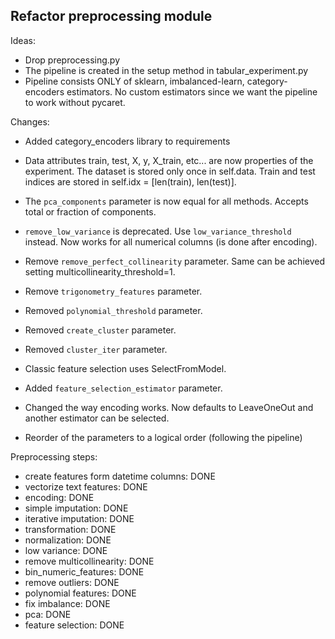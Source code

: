Refactor preprocessing module
-----------------------------

Ideas:

- Drop preprocessing.py
- The pipeline is created in the setup method in tabular_experiment.py
- Pipeline consists ONLY of sklearn, imbalanced-learn, category-encoders
  estimators. No custom estimators since we want the pipeline to work
  without pycaret.


Changes:

- Added category_encoders library to requirements

- Data attributes train, test, X, y, X_train, etc... are now properties of the
  experiment. The dataset is stored only once in self.data. Train and test indices
  are stored in self.idx = [len(train), len(test)].
  
- The `pca_components` parameter is now equal for all methods. Accepts total
  or fraction of components.
- `remove_low_variance` is deprecated. Use `low_variance_threshold` instead. Now
  works for all numerical columns (is done after encoding).
- Remove `remove_perfect_collinearity` parameter. Same can be achieved
  setting multicollinearity_threshold=1.
- Remove `trigonometry_features` parameter.
- Removed `polynomial_threshold` parameter.
- Removed `create_cluster` parameter.
- Removed `cluster_iter` parameter.
- Classic feature selection uses SelectFromModel.
- Added `feature_selection_estimator` parameter.
- Changed the way encoding works. Now defaults to LeaveOneOut and another
  estimator can be selected.
- Reorder of the parameters to a logical order (following the pipeline)


Preprocessing steps:

- create features form datetime columns: DONE
- vectorize text features: DONE
- encoding: DONE
- simple imputation: DONE
- iterative imputation: DONE
- transformation: DONE
- normalization: DONE
- low variance: DONE
- remove multicollinearity: DONE
- bin_numeric_features: DONE
- remove outliers: DONE
- polynomial features: DONE
- fix imbalance: DONE
- pca: DONE
- feature selection: DONE
